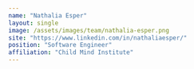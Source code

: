 ```yaml
---
name: "Nathalia Esper"
layout: single
image: /assets/images/team/nathalia-esper.png
site: "https://www.linkedin.com/in/nathaliaesper/"
position: "Software Engineer"
affiliation: "Child Mind Institute"
---
```

